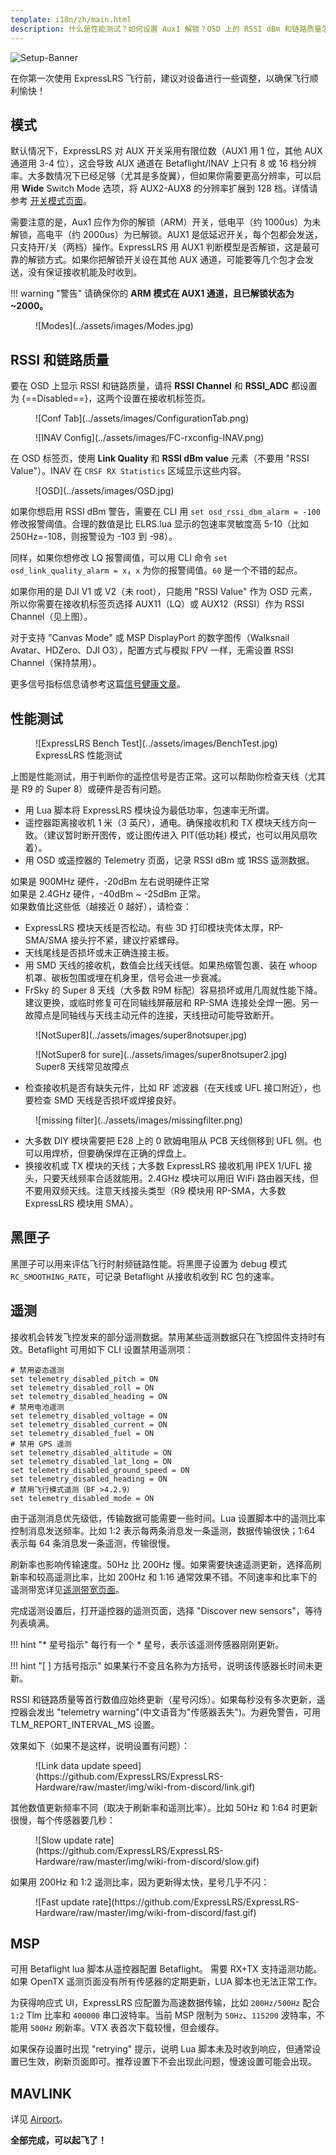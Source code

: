 ```yaml
---
template: i18n/zh/main.html
description: 什么是性能测试？如何设置 Aux1 解锁？OSD 上的 RSSI dBm 和链路质量怎么显示？ExpressLRS 遥测怎么配置？你来对地方了！
---
```


![Setup-Banner](https://raw.githubusercontent.com/ExpressLRS/ExpressLRS-hardware/master/img/quick-start.png)

在你第一次使用 ExpressLRS 飞行前，建议对设备进行一些调整，以确保飞行顺利愉快！

## 模式

默认情况下，ExpressLRS 对 AUX 开关采用有限位数（AUX1 用 1 位，其他 AUX 通道用 3-4 位），这会导致 AUX 通道在 Betaflight/INAV 上只有 8 或 16 档分辨率。大多数情况下已经足够（尤其是多旋翼），但如果你需要更高分辨率，可以启用 **Wide** Switch Mode 选项，将 AUX2-AUX8 的分辨率扩展到 128 档。详情请参考 [开关模式页面](../software/switch-config.md)。

需要注意的是，Aux1 应作为你的解锁（ARM）开关，低电平（约 1000us）为未解锁，高电平（约 2000us）为已解锁。AUX1 是低延迟开关，每个包都会发送，只支持开/关（两档）操作。ExpressLRS 用 AUX1 判断模型是否解锁，这是最可靠的解锁方式。如果你把解锁开关设在其他 AUX 通道，可能要等几个包才会发送，没有保证接收机能及时收到。

!!! warning "警告"
    请确保你的 **ARM 模式在 AUX1 通道，且已解锁状态为 ~2000。**

<figure markdown>
![Modes](../assets/images/Modes.jpg)
</figure>

## RSSI 和链路质量

要在 OSD 上显示 RSSI 和链路质量，请将 **RSSI Channel** 和 **RSSI_ADC** 都设置为 {==Disabled==}，这两个设置在接收机标签页。

<figure markdown>
![Conf Tab](../assets/images/ConfigurationTab.png)
</figure>

<figure markdown>
![INAV Config](../assets/images/FC-rxconfig-INAV.png)
</figure>

在 OSD 标签页，使用 **Link Quality** 和 **RSSI dBm value** 元素（不要用 "RSSI Value"）。INAV 在 `CRSF RX Statistics` 区域显示这些内容。

<figure markdown>
![OSD](../assets/images/OSD.jpg)
</figure>

如果你想启用 RSSI dBm 警告，需要在 CLI 用 `set osd_rssi_dbm_alarm = -100` 修改报警阈值。合理的数值是比 ELRS.lua 显示的包速率灵敏度高 5-10（比如 250Hz=-108，则报警设为 -103 到 -98）。

同样，如果你想修改 LQ 报警阈值，可以用 CLI 命令 `set osd_link_quality_alarm = x`，`x` 为你的报警阈值。`60` 是一个不错的起点。

如果你用的是 DJI V1 或 V2（未 root），只能用 "RSSI Value" 作为 OSD 元素，所以你需要在接收机标签页选择 AUX11（LQ）或 AUX12（RSSI）作为 RSSI Channel（见上图）。

对于支持 "Canvas Mode" 或 MSP DisplayPort 的数字图传（Walksnail Avatar、HDZero、DJI O3），配置方式与模拟 FPV 一样，无需设置 RSSI Channel（保持禁用）。

更多信号指标信息请参考这篇[信号健康文章](../info/signal-health.md)。

## 性能测试

<figure markdown>
![ExpressLRS Bench Test](../assets/images/BenchTest.jpg)
<figcaption>ExpressLRS 性能测试</figcaption>
</figure>

上图是性能测试，用于判断你的遥控信号是否正常。这可以帮助你检查天线（尤其是 R9 的 Super 8）或硬件是否有问题。

- 用 Lua 脚本将 ExpressLRS 模块设为最低功率，包速率无所谓。
- 遥控器距离接收机 1 米（3 英尺），通电。确保接收机和 TX 模块天线方向一致。（建议暂时断开图传，或让图传进入 PIT(低功耗) 模式，也可以用风扇吹着）。
- 用 OSD 或遥控器的 Telemetry 页面，记录 RSSI dBm 或 1RSS 遥测数据。

如果是 900MHz 硬件，-20dBm 左右说明硬件正常  
如果是 2.4GHz 硬件，-40dBm ~ -25dBm 正常。  
如果数值比这些低（越接近 0 越好），请检查：

- ExpressLRS 模块天线是否松动。有些 3D 打印模块壳体太厚，RP-SMA/SMA 接头拧不紧，建议拧紧螺母。
- 天线尾线是否损坏或未正确连接主板。
- 用 SMD 天线的接收机，数值会比线天线低。如果热缩管包裹、装在 whoop 机罩、碳板包围或埋在机身里，信号会进一步衰减。
- FrSky 的 Super 8 天线（大多数 R9M 标配）容易损坏或用几周就性能下降。建议更换，或临时修复可在同轴线屏蔽层和 RP-SMA 连接处全焊一圈。另一故障点是同轴线与天线主动元件的连接，天线扭动可能导致断开。

<figure markdown>
![NotSuper8](../assets/images/super8notsuper.jpg)
</figure>

<figure markdown>
![NotSuper8 for sure](../assets/images/super8notsuper2.jpg)
<figcaption>Super8 天线常见故障点</figcaption>
</figure>

- 检查接收机是否有缺失元件，比如 RF 滤波器（在天线或 UFL 接口附近），也要检查 SMD 天线是否损坏或焊接良好。

<figure markdown>
![missing filter](../assets/images/missingfilter.png)
</figure>

- 大多数 DIY 模块需要把 E28 上的 0 欧姆电阻从 PCB 天线侧移到 UFL 侧。也可以用焊桥，但要确保焊在正确的焊盘上。
- 换接收机或 TX 模块的天线；大多数 ExpressLRS 接收机用 IPEX 1/UFL 接头，只要天线频率合适就能用。2.4GHz 模块可以用旧 WiFi 路由器天线，但不要用双频天线。注意天线接头类型（R9 模块用 RP-SMA，大多数 ExpressLRS 模块用 SMA）。

## 黑匣子

黑匣子可以用来评估飞行时射频链路性能。将黑匣子设置为 debug 模式 `RC_SMOOTHING_RATE`，可记录 Betaflight 从接收机收到 RC 包的速率。

## 遥测

接收机会转发飞控发来的部分遥测数据。禁用某些遥测数据只在飞控固件支持时有效。Betaflight 可用如下 CLI 设置禁用遥测项：

```
# 禁用姿态遥测
set telemetry_disabled_pitch = ON
set telemetry_disabled_roll = ON
set telemetry_disabled_heading = ON
# 禁用电池遥测
set telemetry_disabled_voltage = ON
set telemetry_disabled_current = ON
set telemetry_disabled_fuel = ON
# 禁用 GPS 遥测
set telemetry_disabled_altitude = ON
set telemetry_disabled_lat_long = ON
set telemetry_disabled_ground_speed = ON
set telemetry_disabled_heading = ON
# 禁用飞行模式遥测（BF >4.2.9）
set telemetry_disabled_mode = ON 
```

由于遥测消息优先级低，传输数据可能需要一些时间。Lua 设置脚本中的遥测比率控制消息发送频率。比如 1:2 表示每两条消息发一条遥测，数据传输很快；1:64 表示每 64 条消息发一条遥测，传输很慢。

刷新率也影响传输速度。50Hz 比 200Hz 慢。如果需要快速遥测更新，选择高刷新率和较高遥测比率，比如 200Hz 和 1:16 通常效果不错。不同速率和比率下的遥测带宽详见[遥测带宽页面](../info/telem-bandwidth.md)。

完成遥测设置后，打开遥控器的遥测页面，选择 "Discover new sensors"，等待列表填满。

!!! hint "* 星号指示"
    每行有一个 * 星号，表示该遥测传感器刚刚更新。

!!! hint "[ ] 方括号指示"
    如果某行不变且名称为方括号，说明该传感器长时间未更新。

RSSI 和链路质量等首行数值应始终更新（星号闪烁）。如果每秒没有多次更新，遥控器会发出 "telemetry warning"(中文语音为"传感器丢失")。为避免警告，可用 TLM_REPORT_INTERVAL_MS 设置。

效果如下（如果不是这样，说明设置有问题）：

<figure markdown>
![Link data update speed](https://github.com/ExpressLRS/ExpressLRS-Hardware/raw/master/img/wiki-from-discord/link.gif)
</figure>

其他数值更新频率不同（取决于刷新率和遥测比率）。比如 50Hz 和 1:64 时更新很慢，每个传感器要几秒：

<figure markdown>
![Slow update rate](https://github.com/ExpressLRS/ExpressLRS-Hardware/raw/master/img/wiki-from-discord/slow.gif)
</figure>

如果用 200Hz 和 1:2 遥测比率，因为更新得太快，星号几乎不闪：

<figure markdown>
![Fast update rate](https://github.com/ExpressLRS/ExpressLRS-Hardware/raw/master/img/wiki-from-discord/fast.gif)
</figure>

## MSP

可用 Betaflight lua 脚本从遥控器配置 Betaflight。
需要 RX+TX 支持遥测功能。如果 OpenTX 遥测页面没有所有传感器的定期更新，LUA 脚本也无法正常工作。

为获得响应式 UI，ExpressLRS 应配置为高速数据传输，比如 `200Hz/500Hz` 配合 `1:2` Tlm 比率和 `400000` 串口波特率。当前 MSP 限制为 `50Hz`、`115200` 波特率，不能用 `500Hz` 刷新率。VTX 表首次下载较慢，但会缓存。

如果保存设置时出现 "retrying" 提示，说明 Lua 脚本未及时收到响应，但通常设置已生效，刷新页面即可。推荐设置下不会出现此问题，慢速设置可能会出现。

## MAVLINK

详见 [Airport](../software/airport.md)。

**全部完成，可以起飞了！**